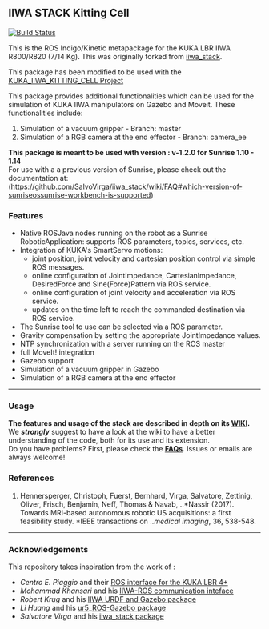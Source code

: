 ## IIWA STACK Kitting Cell
[![Build Status](https://travis-ci.org/IFL-CAMP/iiwa_stack.svg?branch=master)](https://travis-ci.org/IFL-CAMP/iiwa_stack)

This is the ROS Indigo/Kinetic metapackage for the KUKA LBR IIWA R800/R820 (7/14 Kg). This was originally forked from [iiwa_stack](https://github.com/IFL-CAMP/iiwa_stack).

This package has been modified to be used with the [KUKA_IIWA_KITTING_CELL Project](https://github.com/bharatm11/Kuka_IIWA_Kitting_Cell_Final)

This package provides additional functionalities which can be used for the simulation of KUKA IIWA manipulators on Gazebo and Moveit. These functionalities include:
1) Simulation of a vacuum gripper - Branch: master
2) Simulation of a RGB camera at the end effector - Branch: camera_ee

**This package is meant to be used with version : v-1.2.0 for Sunrise 1.10 - 1.14**   
For use with a a previous version of Sunrise, please check out the documentation at:  (https://github.com/SalvoVirga/iiwa_stack/wiki/FAQ#which-version-of-sunriseossunrise-workbench-is-supported)    



### Features
- Native ROSJava nodes running on the robot as a Sunrise RoboticApplication: supports ROS parameters, topics, services, etc.
- Integration of KUKA's SmartServo motions:
  - joint position, joint velocity and cartesian position control via simple ROS messages. 
  - online configuration of JointImpedance, CartesianImpedance, DesiredForce and Sine(Force)Pattern via ROS service.
  - online configuration of joint velocity and acceleration via ROS service.
  - updates on the time left to reach the commanded destination via ROS service.
- The Sunrise tool to use can be selected via a ROS parameter.
- Gravity compensation by setting the appropriate JointImpedance values.
- NTP synchronization with a server running on the ROS master
- full MoveIt! integration
- Gazebo support
- Simulation of a vacuum gripper in Gazebo
- Simulation of a RGB camera at the end effector

___
### Usage
__The features and usage of the stack are described in depth on its  [WIKI][8].__  
We **_strongly_** suggest to have a look at the wiki to have a better understanding of the code, both for its use and its extension.     
Do you have problems? First, please check the [**FAQs**](https://github.com/SalvoVirga/iiwa_stack/wiki/FAQ). Issues or emails are always welcome!


### References
1. Hennersperger, Christoph, Fuerst, Bernhard, Virga, Salvatore, Zettinig, Oliver, Frisch, Benjamin, Neff, Thomas & Navab, ..*Nassir (2017). Towards MRI-based autonomous robotic US acquisitions: a first feasibility study. *IEEE transactions on ..*medical imaging*, 36, 538-548.
___
### Acknowledgements
This repository takes inspiration from the work of :
- _Centro E. Piaggio_ and their [ROS interface for the KUKA LBR 4+][1]
- _Mohammad Khansari_ and his [IIWA-ROS communication inteface][2] 
- _Robert Krug_ and his [IIWA URDF and Gazebo package][7]      
- _Li Huang_ and his [ur5_ROS-Gazebo package][9]
- _Salvatore Virga_ and his [iiwa_stack package][10]


[1]: https://github.com/CentroEPiaggio/kuka-lwr
[2]: https://bitbucket.org/khansari/iiwa.git
[3]: https://bitbucket.org/khansari/iiwa/src/c4578460d79d5d24f58bf94bd97fb6cb0b6f280f/msg/IIWAMsg.msg
[4]: https://bitbucket.org/khansari/iiwa/wiki/Home
[5]: https://bitbucket.org/khansari/iiwa/src/c4578460d79d5d24f58bf94bd97fb6cb0b6f280f/JavaNode/?at=master
[6]: http://git.lcsr.jhu.edu/cgrauma1/kuka_iiwa_shared
[7]: https://github.com/rtkg/lbr_iiwa
[8]: https://github.com/SalvoVirga/iiwa_stack/wiki
[9]: https://github.com/lihuang3/ur5_ROS-Gazebo
[10]: https://github.com/IFL-CAMP/iiwa_stack

